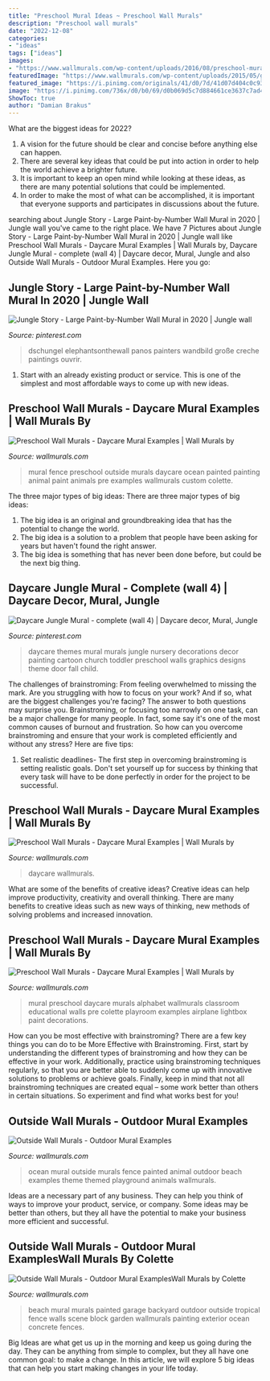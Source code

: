 ```yaml
---
title: "Preschool Mural Ideas ~ Preschool Wall Murals"
description: "Preschool wall murals"
date: "2022-12-08"
categories:
- "ideas"
tags: ["ideas"]
images:
- "https://www.wallmurals.com/wp-content/uploads/2016/08/preschool-mural-tree-seasons.jpg"
featuredImage: "https://www.wallmurals.com/wp-content/uploads/2015/05/garage_mural_beach_scene1.jpg"
featured_image: "https://i.pinimg.com/originals/41/d0/7d/41d07d404c0c9399fdce050e340fdf97.jpg"
image: "https://i.pinimg.com/736x/d0/b0/69/d0b069d5c7d884661ce3637c7ad43326--daycare-themes-kids-daycare.jpg"
ShowToc: true
author: "Damian Brakus"
---
```



What are the biggest ideas for 2022?
1. A vision for the future should be clear and concise before anything else can happen. 
2. There are several key ideas that could be put into action in order to help the world achieve a brighter future. 
3. It is important to keep an open mind while looking at these ideas, as there are many potential solutions that could be implemented. 
4. In order to make the most of what can be accomplished, it is important that everyone supports and participates in discussions about the future.

	

		
searching about Jungle Story - Large Paint-by-Number Wall Mural in 2020 | Jungle wall you've came to the right place. We have 7 Pictures about Jungle Story - Large Paint-by-Number Wall Mural in 2020 | Jungle wall like Preschool Wall Murals - Daycare Mural Examples | Wall Murals by, Daycare Jungle Mural - complete (wall 4) | Daycare decor, Mural, Jungle and also Outside Wall Murals - Outdoor Mural Examples. Here you go:
		
    
## Jungle Story - Large Paint-by-Number Wall Mural In 2020 | Jungle Wall

<img loading=lazy src="https://i.pinimg.com/originals/41/d0/7d/41d07d404c0c9399fdce050e340fdf97.jpg" onerror="this.onerror=null;this.src='https://tse4.mm.bing.net/th?id=OIP.HmMLNNR_OHUBMcPvzr9MRQHaJ4&amp;pid=15.1';" alt="Jungle Story - Large Paint-by-Number Wall Mural in 2020 | Jungle wall">

_Source: pinterest.com_

>dschungel elephantsonthewall panos painters wandbild große creche paintings ouvrir. 

	

1. Start with an already existing product or service. This is one of the simplest and most affordable ways to come up with new ideas.

    
## Preschool Wall Murals - Daycare Mural Examples | Wall Murals By

<img loading=lazy src="https://www.wallmurals.com/wp-content/uploads/2015/05/12-ocean_animal_wall_mural_on_fence.jpg" onerror="this.onerror=null;this.src='https://tse4.mm.bing.net/th?id=OIP.PcdjxhtZwE7l-3XY85yhiQHaEi&amp;pid=15.1';" alt="Preschool Wall Murals - Daycare Mural Examples | Wall Murals by">

_Source: wallmurals.com_

>mural fence preschool outside murals daycare ocean painted painting animal paint animals pre examples wallmurals custom colette. 

	

The three major types of big ideas:
There are three major types of big ideas: 
1. The big idea is an original and groundbreaking idea that has the potential to change the world. 
2. The big idea is a solution to a problem that people have been asking for years but haven't found the right answer. 
3. The big idea is something that has never been done before, but could be the next big thing.

    
## Daycare Jungle Mural - Complete (wall 4) | Daycare Decor, Mural, Jungle

<img loading=lazy src="https://i.pinimg.com/736x/d0/b0/69/d0b069d5c7d884661ce3637c7ad43326--daycare-themes-kids-daycare.jpg" onerror="this.onerror=null;this.src='https://tse3.mm.bing.net/th?id=OIP.V90Rselo4SgCG82TFzynVgHaFj&amp;pid=15.1';" alt="Daycare Jungle Mural - complete (wall 4) | Daycare decor, Mural, Jungle">

_Source: pinterest.com_

>daycare themes mural murals jungle nursery decorations decor painting cartoon church toddler preschool walls graphics designs theme door fall child. 

	

The challenges of brainstroming: From feeling overwhelmed to missing the mark.
Are you struggling with how to focus on your work? And if so, what are the biggest challenges you're facing? The answer to both questions may surprise you. Brainstroming, or focusing too narrowly on one task, can be a major challenge for many people. In fact, some say it's one of the most common causes of burnout and frustration. 
So how can you overcome brainstroming and ensure that your work is completed efficiently and without any stress? Here are five tips: 

1. Set realistic deadlines- The first step in overcoming brainstroming is setting realistic goals. Don't set yourself up for success by thinking that every task will have to be done perfectly in order for the project to be successful.

    
## Preschool Wall Murals - Daycare Mural Examples | Wall Murals By

<img loading=lazy src="https://www.wallmurals.com/wp-content/uploads/2016/08/preschool-mural-tree-seasons.jpg" onerror="this.onerror=null;this.src='https://tse3.mm.bing.net/th?id=OIP.eIsz3m_W1NhdrjdspNmHMgHaFj&amp;pid=15.1';" alt="Preschool Wall Murals - Daycare Mural Examples | Wall Murals by">

_Source: wallmurals.com_

>daycare wallmurals. 

	

What are some of the benefits of creative ideas?
Creative ideas can help improve productivity, creativity and overall thinking. There are many benefits to creative ideas such as new ways of thinking, new methods of solving problems and increased innovation.

    
## Preschool Wall Murals - Daycare Mural Examples | Wall Murals By

<img loading=lazy src="https://www.wallmurals.com/wp-content/uploads/2015/05/3-airplane_alphabet_mural.jpg" onerror="this.onerror=null;this.src='https://tse1.mm.bing.net/th?id=OIP.60NpPvWpb_q3pVHag-MfVQHaFj&amp;pid=15.1';" alt="Preschool Wall Murals - Daycare Mural Examples | Wall Murals by">

_Source: wallmurals.com_

>mural preschool daycare murals alphabet wallmurals classroom educational walls pre colette playroom examples airplane lightbox paint decorations. 

	

How can you be most effective with brainstroming?
There are a few key things you can do to be More Effective with Brainstroming. First, start by understanding the different types of brainstroming and how they can be effective in your work. Additionally, practice using brainstroming techniques regularly, so that you are better able to suddenly come up with innovative solutions to problems or achieve goals. Finally, keep in mind that not all brainstroming techniques are created equal – some work better than others in certain situations. So experiment and find what works best for you!

    
## Outside Wall Murals - Outdoor Mural Examples

<img loading=lazy src="https://www.wallmurals.com/wp-content/uploads/2015/05/ocean_animal_painted_fence_mural-640x480.png" onerror="this.onerror=null;this.src='https://tse2.mm.bing.net/th?id=OIP.oCDqTPxjwKio95N6bMJ71wHaFj&amp;pid=15.1';" alt="Outside Wall Murals - Outdoor Mural Examples">

_Source: wallmurals.com_

>ocean mural outside murals fence painted animal outdoor beach examples theme themed playground animals wallmurals. 

	

Ideas are a necessary part of any business. They can help you think of ways to improve your product, service, or company. Some ideas may be better than others, but they all have the potential to make your business more efficient and successful.

    
## Outside Wall Murals - Outdoor Mural ExamplesWall Murals By Colette

<img loading=lazy src="https://www.wallmurals.com/wp-content/uploads/2015/05/garage_mural_beach_scene1.jpg" onerror="this.onerror=null;this.src='https://tse2.mm.bing.net/th?id=OIP.QmpTkgWof1mgWbMm-QTADQHaFj&amp;pid=15.1';" alt="Outside Wall Murals - Outdoor Mural ExamplesWall Murals by Colette">

_Source: wallmurals.com_

>beach mural murals painted garage backyard outdoor outside tropical fence walls scene block garden wallmurals painting exterior ocean concrete fences. 

	

Big Ideas are what get us up in the morning and keep us going during the day. They can be anything from simple to complex, but they all have one common goal: to make a change. In this article, we will explore 5 big ideas that can help you start making changes in your life today.

